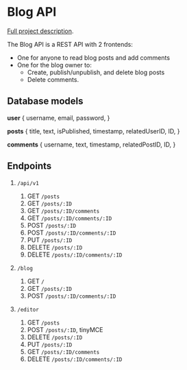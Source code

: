 # Blog API
[Full project description](https://www.theodinproject.com/paths/full-stack-javascript/courses/nodejs/lessons/blog-api).

The Blog API is a REST API with 2 frontends:
- One for anyone to read blog posts and add comments
- One for the blog owner to:
  - Create, publish/unpublish, and delete blog posts
  - Delete comments.




## Database models
**user** {
   username,
   email,
   password,
}

**posts** {
   title,
   text,
   isPublished,
   timestamp,
   relatedUserID,
   ID,
}

**comments** {
   username,
   text,
   timestamp,
   relatedPostID,
   ID,
}

## Endpoints

1. `/api/v1`
   1. GET       `/posts`
   2. GET       `/posts/:ID`
   3. GET       `/posts/:ID/comments`
   4. GET       `/posts/:ID/comments/:ID`
   5. POST      `/posts/:ID`
   6. POST      `/posts/:ID/comments/:ID`
   7. PUT       `/posts/:ID`
   8. DELETE    `/posts/:ID`
   9. DELETE    `/posts/:ID/comments/:ID`


2. `/blog`
   1. GET       `/`
   2. GET       `/posts/:ID`
   3. POST      `/posts/:ID/comments/:ID`


3. `/editor`
   1. GET       `/posts`
   2. POST      `/posts/:ID`, tinyMCE
   3. DELETE    `/posts/:ID`
   4. PUT       `/posts/:ID`
   5. GET       `/posts/:ID/comments`
   6. DELETE    `/posts/:ID/comments/:ID`